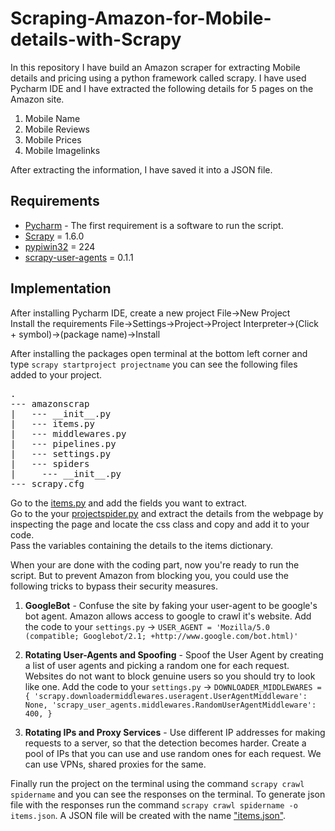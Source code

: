 # Scraping-Amazon-for-Mobile-details-with-Scrapy

In this repository I have build an Amazon scraper for extracting Mobile details and pricing using a python framework called scrapy.
I have used Pycharm IDE and I have extracted the following details for 5 pages on the Amazon site.<br>
1) Mobile Name
2) Mobile Reviews
3) Mobile Prices
4) Mobile Imagelinks

After extracting the information, I have saved it into a JSON file.

## Requirements

* [Pycharm](https://www.jetbrains.com/pycharm/) - The first requirement is a software to run the script.<br>
* [Scrapy](https://scrapy.org/) = 1.6.0
* [pypiwin32](https://pypi.org/project/pypiwin32/) = 224
* [scrapy-user-agents](https://pypi.org/project/scrapy-user-agents/) = 0.1.1

## Implementation

After installing Pycharm IDE, create a new project File->New Project<br>
Install the requirements File->Settings->Project->Project Interpreter->(Click + symbol)->(package name)->Install<br>

After installing the packages open terminal at the bottom left corner and type `scrapy startproject projectname` you can see the following files added to your project.<br>
<pre>
.
--- amazonscrap
|   --- __init__.py
|   --- items.py
|   --- middlewares.py
|   --- pipelines.py
|   --- settings.py
|   --- spiders
|     --- __init__.py
--- scrapy.cfg
</pre>

Go to the [items.py](https://github.com/Chinmayrane16/Scraping-Amazon-for-Mobiles-data-and-Pricing-with-Scrapy/blob/master/Amazon_Mobile_Details/items.py) and add the fields you want to extract.<br>
Go to the your [projectspider.py](https://github.com/Chinmayrane16/Scraping-Amazon-for-Mobiles-data-and-Pricing-with-Scrapy/blob/master/Amazon_Mobile_Details/spiders/amazon_spider.py) and extract the details from the webpage by inspecting the page and locate the css class and copy and add it to your code.<br>
Pass the variables containing the details to the items dictionary.

When your are done with the coding part, now you're ready to run the script. But to prevent Amazon from blocking you, you could use the following tricks to bypass their security measures.<br>
1) **GoogleBot** - Confuse the site by faking your user-agent to be google's bot agent. Amazon allows access to google to crawl it's website. Add the code to your `settings.py` -> `USER_AGENT = 'Mozilla/5.0 (compatible; Googlebot/2.1; +http://www.google.com/bot.html)'`

2) **Rotating User-Agents and Spoofing** - Spoof the User Agent by creating a list of user agents and picking a random one for each request. Websites do not want to block genuine users so you should try to look like one. Add the code to your `settings.py` -> `DOWNLOADER_MIDDLEWARES = {
    'scrapy.downloadermiddlewares.useragent.UserAgentMiddleware': None,
    'scrapy_user_agents.middlewares.RandomUserAgentMiddleware': 400,
}`

3) **Rotating IPs and Proxy Services** - Use different IP addresses for making requests to a server, so that the detection becomes harder. Create a pool of IPs that you can use and use random ones for each request. We can use VPNs, shared proxies for the same.


Finally run the project on the terminal using the command `scrapy crawl spidername` and you can see the responses on the terminal.
To generate json file with the responses run the command `scrapy crawl spidername -o items.json`. A JSON file will be created with the name ["items.json"](https://github.com/Chinmayrane16/Scraping-Amazon-for-Mobiles-data-and-Pricing-with-Scrapy/blob/master/items.json).
